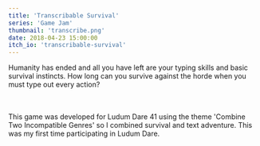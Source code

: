 ```yaml
---
title: 'Transcribable Survival'
series: 'Game Jam'
thumbnail: 'transcribe.png'
date: 2018-04-23 15:00:00
itch_io: 'transcribable-survival'
---
```

Humanity has ended and all you have left are your typing skills and basic survival instincts.  How long can you survive against the horde when you must type out every action?
<!-- more -->
<br/><br/>
This game was developed for Ludum Dare 41 using the theme 'Combine Two Incompatible Genres' so  I combined survival and text adventure.  This was my first time participating in Ludum Dare.